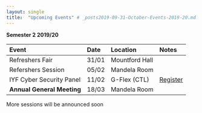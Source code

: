```yaml
---
layout: single
title:  "Upcoming Events" # _posts2019-09-31-October-Events-2019-20.md 
---
```

__Semester 2 2019/20__

| Event | Date | Location | Notes
|:-----------------|:----------|:-----------|:-----------|
| Refreshers Fair | 31/01 | Mountford Hall | |
| Refershers Session | 05/02 | Mandela Room | |
| IYF Cyber Security Panel | 11/02 | G-Flex (CTL) | [Register](https://careerhub.liv.ac.uk/students/news/detail/926) |
| __Annual General Meeting__ | 18/03 | Mandela Room |  |

More sessions will be announced soon
